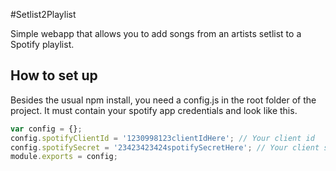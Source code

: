 #Setlist2Playlist 

Simple webapp that allows you to add songs from an artists setlist to a Spotify playlist.  

## How to set up 
Besides the usual npm install, you need a config.js in the root folder of the project. 
It must contain your spotify app credentials and look like this. 

```javascript
var config = {};
config.spotifyClientId = '1230998123clientIdHere'; // Your client id
config.spotifySecret = '23423423424spotifySecretHere'; // Your client secret
module.exports = config;
```
